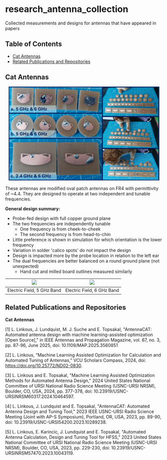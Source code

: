 # research_antenna_collection
Collected measurements and designs for antennas that have appeared in papers



## Table of Contents
* [Cat Antennas](#cat-antennas)
* [Related Publications and Repositories](#related-publications-and-repositories)




## Cat Antennas

<p align="center">
 <img src="./media/CatAntenna_2.png" height="300" >
</p>



These antennas are modified oval patch antennas on FR4 with permittivity of ~4.4. They are designed to operate at two independent and tunable frequencies. 

**General design summary:**
* Probe-fed design with full copper ground plane
* The two frequencies are independently tunable
    * One frequency is from cheek-to-cheek
    * The second frequency is from head-to-chin
* Little preference is shown in simulation for which orientation is the lower frequency
* Variation in solder 'calico spots' do not impact the design
* Design is impacted more by the probe location in relation to the left ear
* The dual frequencies are better balanced on a round ground plane (not unexpected)
    * Hand cut and milled board outlines measured similarly



<p>

|<img src="./media/5gefield.gif" height="150" >|<img src="./media/6gefield.gif" height="150" >|
|:-:|:-:|
|Electric Field, 5 GHz Band |Electric Field, 6 GHz Band|

</p>





## Related Publications and Repositories

**Cat Antennas**

[1] L. Linkous, J. Lundquist, M. J. Suche and E. Topsakal, "AntennaCAT: Automated antenna design with machine learning-assisted optimization [Open Source]," in IEEE Antennas and Propagation Magazine, vol. 67, no. 3, pp. 87-96, June 2025, doi: 10.1109/MAP.2025.3560851

[2] L. Linkous, “Machine Learning Assisted Optimization for Calculation and Automated Tuning of Antennas,” VCU Scholars Compass, 2024, doi: https://doi.org/10.25772/ND02-0830.

[3] L. Linkous and E. Topsakal, "Machine Learning Assisted Optimization Methods for Automated Antenna Design," 2024 United States National Committee of URSI National Radio Science Meeting (USNC-URSI NRSM), Boulder, CO, USA, 2024, pp. 377-378, doi: 10.23919/USNC-URSINRSM60317.2024.10464597.

[4] L. Linkous, J. Lundquist and E. Topsakal, "AntennaCAT: Automated Antenna Design and Tuning Tool," 2023 IEEE USNC-URSI Radio Science Meeting (Joint with AP-S Symposium), Portland, OR, USA, 2023, pp. 89-90, doi: 10.23919/USNC-URSI54200.2023.10289238.

[5] L. Linkous, E. Karincic, J. Lundquist and E. Topsakal, "Automated Antenna Calculation, Design and Tuning Tool for HFSS," 2023 United States National Committee of URSI National Radio Science Meeting (USNC-URSI NRSM), Boulder, CO, USA, 2023, pp. 229-230, doi: 10.23919/USNC-URSINRSM57470.2023.10043119.



